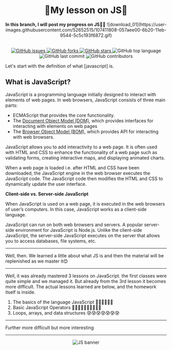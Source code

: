 <div align="center">
  <br>
  <h1>💪My lesson on JS💪 </h1>
  <strong>In this branch, I will post my progress on JS🐱‍👤</strong>
![download_01](https://user-images.githubusercontent.com/52652515/107411808-057aee00-6b20-11eb-9544-5c5c193f6872.gif)
</div>
<br>
<p align="center">
<a href="https://github.com/nomadroom/JS/issues">
<img alt="GitHub issues" src="https://img.shields.io/github/issues/nomadroom/JS">
</a>
<a href="https://github.com/nomadroom/JS/network">
<img alt="GitHub forks" src="https://img.shields.io/github/forks/nomadroom/JS">
</a>
<a href="https://github.com/nomadroom/JS/stargazers">
<img alt="GitHub stars" src="https://img.shields.io/github/stars/nomadroom/JS">
</a>
<img alt="GitHub top language" src="https://img.shields.io/github/languages/top/nomadroom/JS">
<img alt="GitHub last commit" src="https://img.shields.io/github/last-commit/nomadroom/JS">
<img alt="GitHub contributors" src="https://img.shields.io/github/contributors/nomadroom/JS">
</p>

Let's start with the definition of what [javascript] is.

## What is JavaScript?

JavaScript is a programming language initially designed to interact with elements of web pages. In web browsers, JavaScript consists of three main parts:

- ECMAScript that provides the core functionality.
- The [Document Object Model (DOM)](https://www.javascripttutorial.net/javascript-dom/), which provides interfaces for interacting with elements on web pages
- The [Browser Object Model (BOM)](https://www.javascripttutorial.net/javascript-bom/), which provides API for interacting with web browsers.

JavaScript allows you to add interactivity to a web page. It is often used with HTML and CSS to enhance the functionality of a web page such as validating forms, creating interactive maps, and displaying animated charts.

When a web page is loaded i.e. after HTML and CSS have been downloaded, the JavaScript engine in the web browser executes the JavaScript code. The JavaScript code then modifies the HTML and CSS to dynamically update the user interface.

**Client-side vs. Server-side JavaScript**

When JavaScript is used on a web page, it is executed in the web browsers of user’s computers. In this case, JavaScript works as a client-side language.

JavaScript can run on both web browsers and servers. A popular server-side environment for JavaScript is Node.js. Unlike the client-side JavaScript, the server-side JavaScript executes on the server that allows you to access databases, file systems, etc.

____

Well, then. We learned a little about what JS is and then the material will be replenished as we master it😊

____
Well, it was already mastered 3 lessons on JavaScript.
the first classes were quite simple and we managed it. But already from the 3rd lesson it becomes more difficult. The actual lessons learned are below, and the homework itself is inside.

1) The basics of the language JavaScript 🥳🥳🥳🥳🥳🥳
2) Basic JavaScript Operators 😶‍🌫️😶‍🌫️😶‍🌫️😶‍🌫️😶‍🌫️
3) Loops, arrays, and data structures  😰😰😰😰😰😰😰
____

Further more difficult but more interesting

____

<p align="center"> 
	<img alt="JS banner" src="https://yuri-romanov.ru/images/blog/9.png">
</p>
